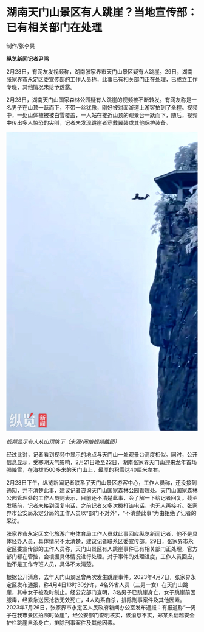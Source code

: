 # 湖南天门山景区有人跳崖？当地宣传部：已有相关部门在处理

制作/张李昊

**纵览新闻记者尹鸣**

2月28日，有网友发视频称，湖南张家界市天门山景区疑有人跳崖。29日，湖南张家界市永定区委宣传部的工作人员称，此事已有相关部门正在处理，已成立工作专班，其他情况未给予透露。

2月28日，湖南天门山国家森林公园疑有人跳崖的视频被不断转发。有网友称是一名男子在山顶一跃而下，不带一丝犹豫，刚好被对面游道上游客拍到了全程。视频中，一处山体植被被白雪覆盖，一人站在接近山顶的观景台一跃而下，随后，视频中传出多人惊恐的尖叫，记者未发现跳崖者穿戴翼装或其他保护装备。

![7354649a2af1dce0d5897dbeae4f0d1a.jpg](https://raw.githubusercontent.com/qqhsx/qqnews_image/main/2024/02/29/湖南天门山景区有人跳崖？当地宣传部：已有相关部门在处理/7354649a2af1dce0d5897dbeae4f0d1a.jpg)

_视频显示有人从山顶跳下（来源/网络视频截图）_

经过比对，记者看到视频中显示的地点与天门山一处观景台高度相似。同时，公开信息显示，受寒潮天气影响，2月21日晚至22日，湖南张家界天门山迎来龙年首场强降雪，在海拔1500多米的天门山上，最厚的积雪达40厘米左右。

2月28日下午，纵览新闻记者联系了天门山景区游客中心，工作人员称，还没接到通知，并不清楚此事，建议记者咨询天门山国家森林公园管理处。天门山国家森林公园管理处的工作人员则表示，目前还不清楚此事，会了解一下给记者回复。截至发稿前，记者未接到回复电话，之前记者又多次拨打该电话，也无人再接听。张家界市公安局永定分局的工作人员以“部门不对外”，“不清楚此事”为由拒绝了记者的采访。

张家界市永定区文化旅游广电体育局工作人员就此事回应纵览新闻记者，他不是具体经办人员，具体情况不太清楚，建议记者联系区委宣传部。29日，张家界市永定区委宣传部的工作人员称，天门山景区有人跳崖事件已有相关部门正处理，官方部门都在管控，会根据具体情况进行处理。对于事件的处理进度，工作人员回应，他不是工作专班人员，具体不太清楚。

根据公开消息，去年天门山景区曾两次发生跳崖事件。2023年4月7日，张家界永定区发布通报，称4月4日13时30分许，4名外省人员（三男一女）在天门山跳崖，其中女子被及时制止。经公安部门查明，3名男子已跳崖身亡，女子跳崖前因服毒，经紧急送医抢救无效死亡，4人均系自杀，排除刑事案件及其他因素。2023年7月26日，张家界市永定区人民政府新闻办公室发布通报：有报道称“一男子在我市景区拍照时坠崖”，经公安部门查明核实，该消息不实，郑某系翻越安全护栏跳崖自杀身亡，排除刑事案件及其他因素。

